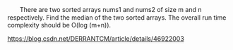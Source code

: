 　　There are two sorted arrays nums1 and nums2 of size m and n respectively. Find the median of the two sorted arrays. The overall run time complexity should be O(log (m+n)). 

https://blog.csdn.net/DERRANTCM/article/details/46922003